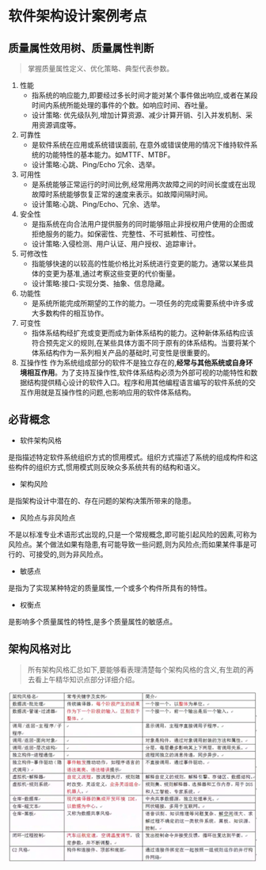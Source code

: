 # 软件架构设计案例考点

## 质量属性效用树、质量属性判断
> 掌握质量属性定义、优化策略、典型代表参数。
1. 性能
   - 指系统的响应能力,即要经过多长时间才能对某个事件做出响应,或者在某段时间内系统所能处理的事件的个数。如响应时间、吞吐量。
   - 设计策略: 优先级队列,增加计算资源、减少计算开销、引入并发机制、采用资源调度等。
2. 可靠性
   - 是软件系统在应用或系统错误面前, 在意外或错误使用的情况下维持软件系统的功能特性的基本能力。如MTTF、MTBF。
   - 设计策略:心跳、Ping/Echo 冗余、选举。
3. 可用性
   - 是系统能够正常运行的时间比例,经常用两次故障之间的时间长度或在出现故障时系统能够恢复正常的速度来表示。如故障间隔时间。
   - 设计策略:心跳、Ping/Echo、冗余、选举。
4. 安全性
   - 是指系统在向合法用户提供服务的同时能够阻止非授权用户使用的企图或拒绝服务的能力。如保密性、完整性、不可抵赖性、可控性。
   - 设计策略:入侵检测、用户认证、用户授权、追踪审计。
5. 可修改性
   - 指能够快速的以较高的性能价格比对系统进行变更的能力。通常以某些具体的变更为基准,通过考察这些变更的代价衡量。
   - 设计策略:接口-实现分类、抽象、信息隐藏。
6. 功能性
   - 是系统所能完成所期望的工作的能力。一项任务的完成需要系统中许多或大多数构件的相互协作。
7. 可变性
   - 指体系结构经扩充或变更而成为新体系结构的能力。这种新体系结构应该符合预先定义的规则,在某些具体方面不同于原有的体系结构。当要将某个体系结构作为一系列相关产品的基础时,可变性是很重要的。
8. 互操作性
作为系统组成部分的软件不是独立存在的,**经常与其他系统或自身环境相互作用**。为了支持互操作性,软件体系结构必须为外部可视的功能特性和数据结构提供精心设计的软件入口。程序和用其他编程语言编写的软件系统的交互作用就是互操作性的问题,也影响应用的软件体系结构。

## 必背概念
- 软件架构风格

是指描述特定软件系统组织方式的惯用模式。组织方式描述了系统的组成构件和这些构件的组织方式,惯用模式则反映众多系统共有的结构和语义。

- 架构风险

是指架构设计中潜在的、存在问题的架构决策所带来的隐患。

- 风险点与非风险点

不是以标准专业术语形式出现的,只是一个常规概念,即可能引起风险的因素,可称为风险点。某个做法如果有隐患,有可能导致一些问题,则为风险点;而如果某件事是可行的、可接受的,则为非风险点。

- 敏感点

是指为了实现某种特定的质量属性,一个或多个构件所具有的特性。

- 权衡点

是影响多个质量属性的特性,是多个质量属性的敏感点。

## 架构风格对比
> 所有架构风格汇总如下,要能够看表理清楚每个架构风格的含义,有生疏的再去看上午精华知识点部分详细介绍。

![架构风格对比](./imgs/01-fengge.png)
